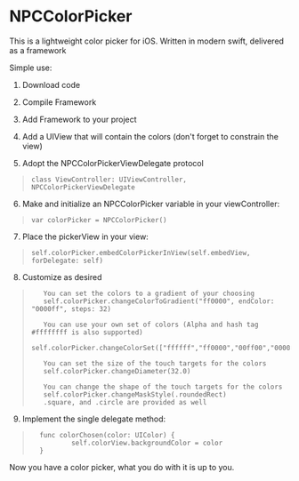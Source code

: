 # NPCColorPicker
This is a lightweight color picker for iOS. Written in modern swift, delivered as a framework

Simple use:
1. Download code

2. Compile Framework

3. Add Framework to your project

4. Add a UIView that will contain the colors (don't forget to constrain the view)

5. Adopt the NPCColorPickerViewDelegate protocol
>     class ViewController: UIViewController, NPCColorPickerViewDelegate
6. Make and initialize an NPCColorPicker variable in your viewController: 
>     var colorPicker = NPCColorPicker()

7. Place the pickerView in your view: 
>     self.colorPicker.embedColorPickerInView(self.embedView, forDelegate: self)

8. Customize as desired
>        You can set the colors to a gradient of your choosing
>        self.colorPicker.changeColorToGradient("ff0000", endColor: "0000ff", steps: 32)
>
>        You can use your own set of colors (Alpha and hash tag #ffffffff is also supported)
>        self.colorPicker.changeColorSet(["ffffff","ff0000","00ff00","0000ff","000000"])
>
>        You can set the size of the touch targets for the colors
>        self.colorPicker.changeDiameter(32.0)
>
>        You can change the shape of the touch targets for the colors
>        self.colorPicker.changeMaskStyle(.roundedRect)
>        .square, and .circle are provided as well

9. Implement the single delegate method:
>	    func colorChosen(color: UIColor) {
>               self.colorView.backgroundColor = color
>       }
    
Now you have a color picker, what you do with it is up to you.